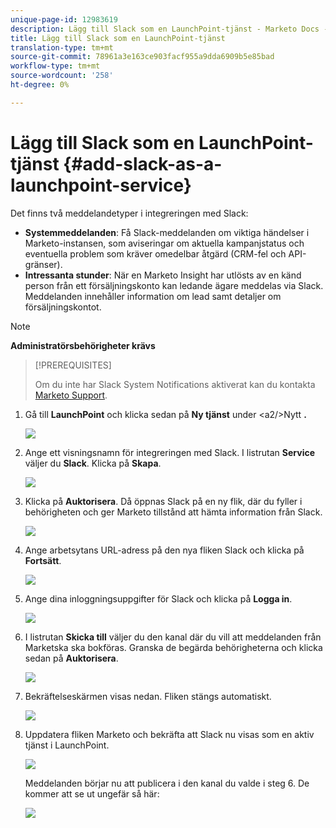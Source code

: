 ```yaml
---
unique-page-id: 12983619
description: Lägg till Slack som en LaunchPoint-tjänst - Marketo Docs - Produktdokumentation
title: Lägg till Slack som en LaunchPoint-tjänst
translation-type: tm+mt
source-git-commit: 78961a3e163ce903facf955a9dda6909b5e85bad
workflow-type: tm+mt
source-wordcount: '258'
ht-degree: 0%

---
```



# Lägg till Slack som en LaunchPoint-tjänst {#add-slack-as-a-launchpoint-service}

Det finns två meddelandetyper i integreringen med Slack:

* **Systemmeddelanden**: Få Slack-meddelanden om viktiga händelser i Marketo-instansen, som aviseringar om aktuella kampanjstatus och eventuella problem som kräver omedelbar åtgärd (CRM-fel och API-gränser).
* **Intressanta stunder**: När en Marketo Insight har utlösts av en känd person från ett försäljningskonto kan ledande ägare meddelas via Slack. Meddelanden innehåller information om lead samt detaljer om försäljningskontot.

>[!NOTE]
>
>**Administratörsbehörigheter krävs**

>[!PREREQUISITES]
>
>Om du inte har Slack System Notifications aktiverat kan du kontakta [Marketo Support](https://nation.marketo.com/t5/Support/ct-p/Support).

1. Gå till **LaunchPoint** och klicka sedan på **Ny tjänst** under &lt;a2/>Nytt **.**

   ![](assets/image2017-11-27-14-3a13-3a18.png)

1. Ange ett visningsnamn för integreringen med Slack. I listrutan **Service** väljer du **Slack**. Klicka på **Skapa**.

   ![](assets/image2017-11-27-15-3a54-3a11.png)

1. Klicka på **Auktorisera**. Då öppnas Slack på en ny flik, där du fyller i behörigheten och ger Marketo tillstånd att hämta information från Slack.

   ![](assets/image2017-11-27-14-3a16-3a6.png)

1. Ange arbetsytans URL-adress på den nya fliken Slack och klicka på **Fortsätt**.

   ![](assets/image2017-11-27-15-3a1-3a29.png)

1. Ange dina inloggningsuppgifter för Slack och klicka på **Logga in**.

   ![](assets/image2017-11-27-15-3a1-3a3.png)

1. I listrutan **Skicka till** väljer du den kanal där du vill att meddelanden från Marketska ska bokföras. Granska de begärda behörigheterna och klicka sedan på **Auktorisera**.

   ![](assets/image2018-1-9-13-3a21-3a50.png)

1. Bekräftelseskärmen visas nedan. Fliken stängs automatiskt.

   ![](assets/image2017-11-27-15-3a51-3a57.png)

1. Uppdatera fliken Marketo och bekräfta att Slack nu visas som en aktiv tjänst i LaunchPoint.

   ![](assets/image2017-11-27-15-3a55-3a37.png)

   Meddelanden börjar nu att publicera i den kanal du valde i steg 6. De kommer att se ut ungefär så här:

   ![](assets/samplenotification.png)
